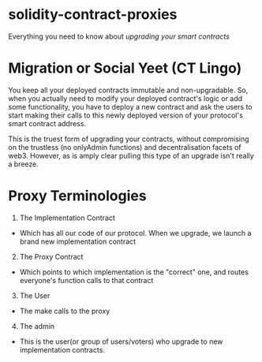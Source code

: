 # solidity-contract-proxies
Everything you need to know about *upgrading your smart contracts*

# Migration or Social Yeet (CT Lingo)

You keep all your deployed contracts immutable and non-upgradable. So, when you actually need to modify your deployed contract's logic or add some functionality, you have to deploy a new contract and ask the users to start making their calls to this newly deployed version of your protocol's smart
contract address.

This is the truest form of upgrading your contracts, without compromising on the trustless (no onlyAdmin functions) and decentralisation facets of web3. However, as is amply clear pulling this type of an upgrade isn't really a breeze.

# Proxy Terminologies

1. The Implementation Contract
* Which has all our code of our protocol. When we upgrade, we launch a brand new implementation contract

2. The Proxy Contract
* Which points to which implementation is the "correct" one, and routes everyone's function calls to that contract

3. The User
* The make calls to the proxy

4. The admin
* This is the user(or group of users/voters) who upgrade to new implementation contracts.
  
